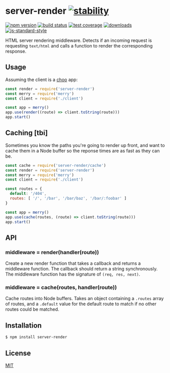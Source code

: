 # server-render [![stability][0]][1]
[![npm version][2]][3] [![build status][4]][5] [![test coverage][6]][7]
[![downloads][8]][9] [![js-standard-style][10]][11]

HTML server rendering middleware. Detects if an incoming request is requesting
`text/html` and calls a function to render the corresponding response.

## Usage
Assuming the client is a [choo](https://github.com/yoshuawuyts/choo) app:
```js
const render = require('server-render')
const merry = require('merry')
const client = require('./client')

const app = merry()
app.use(render((route) => client.toString(route)))
app.start()
```

## Caching [tbi]
Sometimes you know the paths you're going to render up front, and want to cache
them in a Node buffer so the reponse times are as fast as they can be.
```js
const cache = require('server-render/cache')
const render = require('server-render')
const merry = require('merry')
const client = require('./client')

const routes = {
  default: '/404',
  routes: [ '/', '/bar', '/bar/baz', '/bar/:foobar' ]
}

const app = merry()
app.use(cache(routes, (route) => client.toString(route)))
app.start()
```

## API
### middleware = render(handler(route))
Create a new render function that takes a callback and returns a middleware
function. The callback should return a string synchronously. The middleware
function has the signature of `(req, res, next)`.

### middleware = cache(routes, handler(route))
Cache routes into Node buffers. Takes an object containing a `.routes` array
of routes, and a `.default` value for the default route to match if no other
routes could be matched.

## Installation
```sh
$ npm install server-render
```

## License
[MIT](https://tldrlegal.com/license/mit-license)

[0]: https://img.shields.io/badge/stability-experimental-orange.svg?style=flat-square
[1]: https://nodejs.org/api/documentation.html#documentation_stability_index
[2]: https://img.shields.io/npm/v/server-render.svg?style=flat-square
[3]: https://npmjs.org/package/server-render
[4]: https://img.shields.io/travis/yoshuawuyts/server-render/master.svg?style=flat-square
[5]: https://travis-ci.org/yoshuawuyts/server-render
[6]: https://img.shields.io/codecov/c/github/yoshuawuyts/server-render/master.svg?style=flat-square
[7]: https://codecov.io/github/yoshuawuyts/server-render
[8]: http://img.shields.io/npm/dm/server-render.svg?style=flat-square
[9]: https://npmjs.org/package/server-render
[10]: https://img.shields.io/badge/code%20style-standard-brightgreen.svg?style=flat-square
[11]: https://github.com/feross/standard
